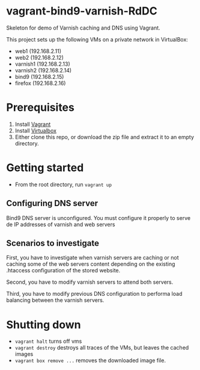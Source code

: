 # vagrant-bind9-varnish-RdDC

Skeleton for demo of Varnish caching and DNS using Vagrant.

This project sets up the following VMs on a private network in VirtualBox:

* web1 (192.168.2.11)
* web2 (192.168.2.12)
* varnish1 (192.168.2.13)
* varnish2 (192.168.2.14)
* bind9 (192.168.2.15)
* firefox (192.168.2.16)

# Prerequisites

1.  Install [Vagrant](http://www.vagrantup.com/downloads.html)
2.  Install [Virtualbox](https://www.virtualbox.org/wiki/Downloads)
3.  Either clone this repo, or download the zip file and extract it to an empty directory.

# Getting started

* From the root directory, run `vagrant up`


## Configuring DNS server

Bind9 DNS server is unconfigured. You must configure it properly to serve de IP addresses of varnish and web servers

## Scenarios to investigate

First, you have to investigate when varnish servers are caching or not caching some of the web servers content depending on the existing .htaccess configuration of the stored website.

Second, you have to modify varnish servers to attend both servers.

Third, you have to modify previous DNS configuration to performa load balancing between the varnish servers.


# Shutting down

* `vagrant halt` turns off vms
* `vagrant destroy` destroys all traces of the VMs, but leaves the
  cached images
* `vagrant box remove ...` removes the downloaded image file.


